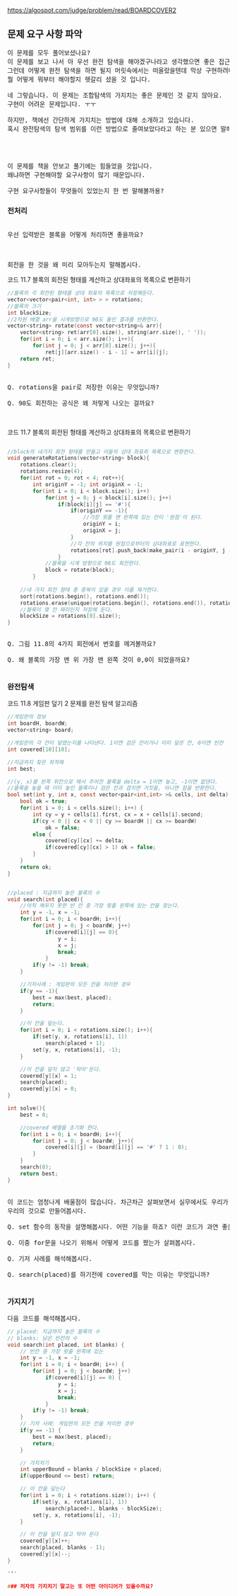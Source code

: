 https://algospot.com/judge/problem/read/BOARDCOVER2


## 문제 요구 사항 파악
<pre>
이 문제를 모두 풀어보셨나요?
이 문제를 보고 나서 아 우선 완전 탐색을 해야겠구나라고 생각했으면 좋은 접근 순서입니다.
그런데 어떻게 완전 탐색을 하면 될지 머릿속에서는 떠올랐을텐데 막상 구현하려니 
뭘 어떻게 뭐부터 해야할지 헷갈리 셨을 것 입니다.

네 그렇습니다. 이 문제는 조합탐색의 가지치는 좋은 문제인 것 같지 않아요.
구현이 어려운 문제입니다. ㅜㅜ

하지만, 책에선 간단하게 가지치는 방법에 대해 소개하고 있습니다.
혹시 완전탐색의 탐색 범위를 이런 방법으로 줄여보았다라고 하는 분 있으면 말해봅시당.
 



이 문제를 책을 안보고 풀기에는 힘들었을 것입니다.
왜냐하면 구현해야할 요구사항이 많기 때문입니다.

구현 요구사항들이 무엇들이 있었는지 한 번 말해볼까용?
</pre>



### 전처리
<pre>

우선 입력받은 블록을 어떻게 처리하면 좋을까요?



회전을 한 것을 왜 미리 모아두는지 말해봅시다.
</pre>


코드 11.7 블록의 회전된 형태를 계산하고 상대좌표의 목록으로 변환하기<br/>  
```c ++
//블록의 각 회전된 형태를 상대 좌표의 목록으로 저장해둔다.
vector<vector<pair<int, int> > > rotations;
//블록의 크기
int blockSize;
//2차원 배열 arr을 시계방향으로 90도 돌린 결과를 반환한다.
vector<string> rotate(const vector<string>& arr){
	vector<string> ret(arr[0].size(), string(arr.size(), ' '));
	for(int i = 0; i < arr.size(); i++){
		for(int j = 0; j < arr[0].size(); j++){
			ret[j][arr.size() - i - 1] = arr[i][j];
	return ret;
}

```
<pre>

Q. rotations을 pair<int, int>로 저장한 이유는 무엇입니까?

Q. 90도 회전하는 공식은 왜 저렇게 나오는 걸까요?


</pre>


코드 11.7 블록의 회전된 형태를 계산하고 상대좌표의 목록으로 변환하기<br/>  

```c++

//block의 네가지 회전 형태를 만들고 이들의 상대 좌표릐 목록으로 변환한다.
void generateRotations(vector<string> block){
	rotations.clear();
	rotations.resize(4);
	for(int rot = 0; rot < 4; rot++){
		int originY = -1; int originX = -1;
		for(int i = 0; i < block.size(); i++)
			for(int j = 0; j < block[i].size(); j++)
				if(block[i][j] == '#'){
					if(originY == -1){
						//가장 윗줄 맨 왼쪽에 있는 칸이 '원점'이 된다.
						originY = i;
						originX = j;
					}
					//각 칸의 위치를 원점으로부터의 상대좌표로 표현한다.
					rotations[rot].push_back(make_pair(i - originY, j - originX));
				}
			//블록을 시계 방향으로 90도 회전한다.
			block = rotate(block);
		}
	
	//네 가지 회전 형태 중 중복이 있을 경우 이를 제거한다.
	sort(rotations.begin(), rotations.end());
	rotations.erase(unique(rotations.begin(), rotations.end()), rotations.end());
	//블록이 몇 칸 짜리인지 저장해 둔다.
	blockSize = rotations[0].size();
}
				

```

<pre>
Q. 그림 11.8의 4가지 회전에서 번호를 메겨볼까요?

Q. 왜 블록의 가장 맨 위 가장 맨 왼쪽 것이 0,0이 되었을까요?

</pre>



### 완전탐색

코드 11.8 게임판 덮기 2 문제를 완전 탐색 알고리즘

```c
//게임판의 정보
int boardH, boardW;
vector<string> board;

//게임판의 각 칸이 덮였는지를 나타낸다. 1이면 검은 칸이거나 이미 덮은 칸, 0이면 빈칸
int covered[10][10];

//지금까지 찾은 최적해
int best;

//(y, x)를 왼쪽 위칸으로 해서 주어진 블록을 delta = 1이면 놓고, -1이면 없댄다.
//블록을 놓을 때 이미 놓인 블록이나 검은 칸과 겹치면 거짓을, 아니면 참을 반환한다.
bool set(int y, int x, const vector<pair<int,int> >& cells, int delta) {
	bool ok = true;
	for(int i = 0; i < cells.size(); i++) {
		int cy = y + cells[i].first, cx = x + cells[i].second;
		if(cy < 0 || cx < 0 || cy >= boardH || cx >= boardW)
			ok = false;
		else {
			covered[cy][cx] += delta;
			if(covered[cy][cx] > 1) ok = false;
		}
	}
	return ok;
}


//placed : 지금까지 놓은 블록의 수
void search(int placed){
	//아직 채우지 못한 빈 칸 중 가장 윗줄 왼쪽에 있는 칸을 찾는다.
	int y = -1, x = -1;
	for(int i = 0; i < boardH; i++){
		for(int j = 0; j < boardW; j++)
			if(covered[i][j] == 0){
				y = i;
				x = j;
				break;
			}
		if(y != -1) break;
	}

	//기저사례 : 게임판의 모든 칸을 처리한 경우
	if(y == -1){
		best = max(best, placed);
		return;
	}

	//이 칸을 덮는다.
	for(int i = 0; i < rotations.size(); i++){
		if(set(y, x, rotations[i], 1))
			search(placed + 1);
		set(y, x, rotations[i], -1);
	}

	//이 칸을 덮지 않고 '막아'둔다.
	covered[y][x] = 1;
	search(placed);
	covered[y][x] = 0;
}

int solve(){
	best = 0;

	//covered 배열을 초기화 한다.
	for(int i = 0; i < boardH; i++){
		for(int j = 0; j < boardW; j++){
			covered[i][j] = (board[i][j] == '#' ? 1 : 0);
		}
	}
	search(0);
	return best;
}

```
<pre>

이 코드는 엄청나게 배울점이 많습니다. 차근차근 살펴보면서 실무에서도 우리가 쓸 수 있도록
우리의 것으로 만들어봅시다.

Q. set 함수의 동작을 설명해봅시다. 어떤 기능을 하죠? 이런 코드가 과연 좋은 코드인 걸까요?

Q. 이중 for문을 나오기 위해서 어떻게 코드를 짰는가 살펴봅시다.

Q. 기저 사례를 해석해봅시다.

Q. search(placed)를 하기전에 covered를 막는 이유는 무엇입니까?

</pre>



### 가지치기

<pre>
다음 코드를 해석해봅시다.
</pre>
```c++
// placed: 지금까지 놓은 블록의 수
// blanks: 남은 빈칸의 수
void search(int placed, int blanks) {
	// 빈칸 중 가장 윗줄 왼쪽에 있는
	int y = -1, x = -1;
	for(int i = 0; i < boardH; i++) {
		for(int j = 0; j < boardW; j++)
			if(covered[i][j] == 0) {
				y = i;
				x = j;
				break;
			}
		if(y != -1) break;
	}
	// 기저 사례: 게임판의 모든 칸을 처리한 경우
	if(y == -1) {
		best = max(best, placed);
		return;
	}

	// 가지치기
	int upperBound = blanks / blockSize + placed;
	if(upperBound <= best) return;

	// 이 칸을 덮는다
	for(int i = 0; i < rotations.size(); i++) {
		if(set(y, x, rotations[i], 1))
			search(placed+1, blanks - blockSize);
		set(y, x, rotations[i], -1);
	}

	// 이 칸을 덮지 않고 막아 둔다
	covered[y][x]++;
	search(placed, blanks - 1);
	covered[y][x]--;
}

'''

### 저자의 가지치기 말고는 또 어떤 아이디어가 있을수까요?
